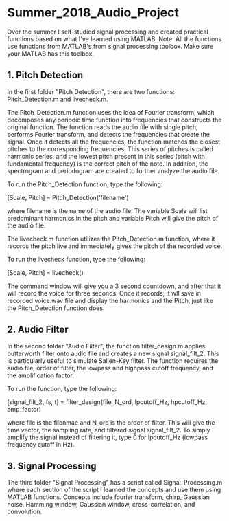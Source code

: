 # Summer_2018_Audio_Project
Over the summer I self-studied signal processing and created practical functions based on what I've learned using MATLAB. 
Note: All the functions use functions from MATLAB's from signal processing toolbox. Make sure your MATLAB has this toolbox.

## 1. Pitch Detection
In the first folder "Pitch Detection", there are two functions: Pitch_Detection.m and livecheck.m. 

The Pitch_Detection.m function uses the idea of Fourier transform, which decomposes any periodic time function into frequencies that constructs the original function. The function reads the audio file with single pitch, performs Fourier transform, and detects the frequencies that create the signal. Once it detects all the frequencies, the function matches the closest pitches to the corresponding frequencies. This series of pitches is called harmonic series, and the lowest pitch present in this series (pitch with fundamental frequency) is the correct pitch of the note. In addition, the spectrogram and periodogram are created to further analyze the audio file. 

To run the Pitch_Detection function, type the following:

[Scale, Pitch] = Pitch_Detection('filename')

where filename is the name of the audio file. The variable Scale will list predominant harmonics in the pitch and variable Pitch will give the pitch of the audio file. 

The livecheck.m function utilizes the Pitch_Detection.m function, where it records the pitch live and immediately gives the pitch of the recorded voice. 

To run the livecheck function, type the following:

[Scale, Pitch] = livecheck()

The command window will give you a 3 second countdown, and after that it will record the voice for three seconds. Once it records, it wll save in recorded voice.wav file and display the harmonics and the Pitch, just like the Pitch_Detection function does. 

## 2. Audio Filter

In the second folder "Audio Filter", the function filter_design.m applies butterworth filter onto audio file and creates a new signal signal_filt_2. This is particularly useful to simulate Sallen-Key filter. The function requires the audio file, order of filter, the lowpass and highpass cutoff frequency, and the amplification factor. 

To run the function, type the following:

[signal_filt_2, fs, t] = filter_design(file, N_ord, lpcutoff_Hz, hpcutoff_Hz, amp_factor)

where file is the filenmae and N_ord is the order of filter. This will give the time vector, the sampling rate, and filtered signal signal_filt_2. To simply amplify the signal instead of filtering it, type 0 for lpcutoff_Hz (lowpass frequency cutoff in Hz). 

## 3. Signal Processing

The third folder "Signal Processing" has a script called Signal_Processing.m where each section of the script I learned the concepts and use them using MATLAB functions. Concepts include fourier transform, chirp, Gaussian noise, Hamming window, Gaussian window, cross-correlation, and convolution. 
